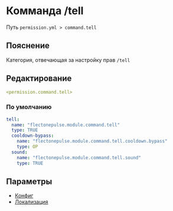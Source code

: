 # Комманда /tell
Путь `permission.yml > command.tell`

## Пояснение
Категория, отвечающая за настройку прав `/tell`

## Редактирование
```yaml
<permission.command.tell>
```

### По умолчанию
```yaml
tell:
  name: "flectonepulse.module.command.tell"
  type: TRUE
  cooldown-bypass:
    name: "flectonepulse.module.command.tell.cooldown.bypass"
    type: OP
  sound:
    name: "flectonepulse.module.command.tell.sound"
    type: TRUE
```

## Параметры

- [Конфиг](/docs/command/tell/)
- [Локализация](/docs/localizations/ru_ru/command/tell/)

<!--@include: @/parts/permission/permissionTier3.md-->
<!--@include: @/parts/permission/cooldown.md-->
<!--@include: @/parts/permission/sound.md-->

